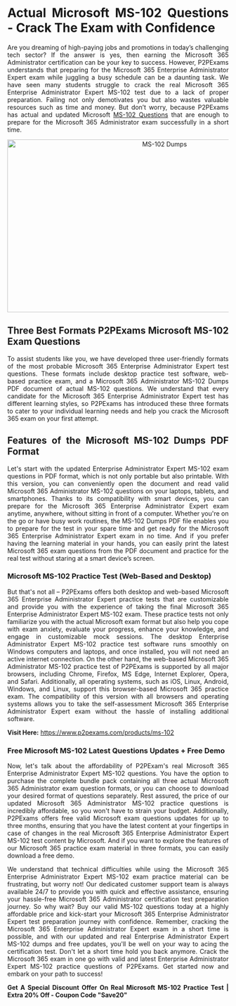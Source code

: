 <h1 style="text-align: justify;"><strong>Actual Microsoft MS-102 Questions - Crack The Exam with Confidence</strong></h1>

<p style="text-align: justify;">Are you dreaming of high-paying jobs and promotions in today&rsquo;s challenging tech sector? If the answer is yes, then earning the Microsoft 365 Administrator certification can be your key to success. However, P2PExams understands that preparing for the Microsoft 365 Enterprise Administrator Expert exam while juggling a busy schedule can be a daunting task. We have seen many students struggle to crack the real Microsoft 365 Enterprise Administrator Expert MS-102 test due to a lack of proper preparation. Failing not only demotivates you but also wastes valuable resources such as time and money. But don&rsquo;t worry, because P2PExams has actual and updated Microsoft <a href="https://www.p2pexams.com/microsoft/pdf/ms-102">MS-102 Questions</a> that are enough to prepare for the Microsoft 365 Administrator exam successfully in a short time.</p>

<p style="text-align: center;"><a href="https://www.p2pexams.com/products/ms-102"><img alt="MS-102 Dumps" src="https://i.imgur.com/T7F4Dhi.jpg" style="width: 700px; height: 393px;" /></a></p>

<h2 style="text-align: justify;"><strong>Three Best Formats P2PExams Microsoft MS-102 Exam Questions</strong></h2>

<p style="text-align: justify;">To assist students like you, we have developed three user-friendly formats of the most probable Microsoft 365 Enterprise Administrator Expert test questions. These formats include desktop practice test software, web-based practice exam, and a Microsoft 365 Administrator MS-102 Dumps PDF document of actual MS-102 questions. We understand that every candidate for the Microsoft 365 Enterprise Administrator Expert test has different learning styles, so P2PExams has introduced these three formats to cater to your individual learning needs and help you crack the Microsoft 365 exam on your first attempt.</p>

<h2 style="text-align: justify;"><strong>Features of the Microsoft MS-102 Dumps PDF Format</strong></h2>

<p style="text-align: justify;">Let&#39;s start with the updated Enterprise Administrator Expert MS-102 exam questions in PDF format, which is not only portable but also printable. With this version, you can conveniently open the document and read valid Microsoft 365 Administrator MS-102 questions on your laptops, tablets, and smartphones. Thanks to its compatibility with smart devices, you can prepare for the Microsoft 365 Enterprise Administrator Expert exam anytime, anywhere, without sitting in front of a computer. Whether you&#39;re on the go or have busy work routines, the MS-102 Dumps PDF file enables you to prepare for the test in your spare time and get ready for the Microsoft 365 Enterprise Administrator Expert exam in no time. And if you prefer having the learning material in your hands, you can easily print the latest Microsoft 365 exam questions from the PDF document and practice for the real test without staring at a smart device&rsquo;s screen.</p>

<h3 style="text-align: justify;"><strong>Microsoft MS-102 Practice Test (Web-Based and Desktop)</strong></h3>

<p style="text-align: justify;">But that&#39;s not all &ndash; P2PExams offers both desktop and web-based Microsoft 365 Enterprise Administrator Expert practice tests that are customizable and provide you with the experience of taking the final Microsoft 365 Enterprise Administrator Expert MS-102 exam. These practice tests not only familiarize you with the actual Microsoft exam format but also help you cope with exam anxiety, evaluate your progress, enhance your knowledge, and engage in customizable mock sessions. The desktop Enterprise Administrator Expert MS-102 practice test software runs smoothly on Windows computers and laptops, and once installed, you will not need an active internet connection. On the other hand, the web-based Microsoft 365 Administrator MS-102 practice test of P2PExams is supported by all major browsers, including Chrome, Firefox, MS Edge, Internet Explorer, Opera, and Safari. Additionally, all operating systems, such as iOS, Linux, Android, Windows, and Linux, support this browser-based Microsoft 365 practice exam. The compatibility of this version with all browsers and operating systems allows you to take the self-assessment Microsoft 365 Enterprise Administrator Expert exam without the hassle of installing additional software.</p>

<p style="text-align: justify;"><strong>Visit Here:</strong>&nbsp;<a href="https://www.p2pexams.com/products/ms-102">https://www.p2pexams.com/products/ms-102</a></p>

<h3 style="text-align: justify;"><strong>Free Microsoft MS-102 Latest Questions Updates + Free Demo</strong></h3>

<p style="text-align: justify;">Now, let&#39;s talk about the affordability of P2PExam&#39;s real Microsoft 365 Enterprise Administrator Expert MS-102 questions. You have the option to purchase the complete bundle pack containing all three actual Microsoft 365 Administrator exam question formats, or you can choose to download your desired format of questions separately. Rest assured, the price of our updated Microsoft 365 Administrator MS-102 practice questions is incredibly affordable, so you won&#39;t have to strain your budget. Additionally, P2PExams offers free valid Microsoft exam questions updates for up to three months, ensuring that you have the latest content at your fingertips in case of changes in the real Microsoft 365 Enterprise Administrator Expert MS-102 test content by Microsoft. And if you want to explore the features of our Microsoft 365 practice exam material in three formats, you can easily download a free demo.</p>

<p style="text-align: justify;">We understand that technical difficulties while using the Microsoft 365 Enterprise Administrator Expert MS-102 exam practice material can be frustrating, but worry not! Our dedicated customer support team is always available 24/7 to provide you with quick and effective assistance, ensuring your hassle-free Microsoft 365 Administrator certification test preparation journey. So why wait? Buy our valid MS-102 questions today at a highly affordable price and kick-start your Microsoft 365 Enterprise Administrator Expert test preparation journey with confidence. Remember, cracking the Microsoft 365 Enterprise Administrator Expert exam in a short time is possible, and with our updated and real Enterprise Administrator Expert MS-102 dumps and free updates, you&#39;ll be well on your way to acing the certification test. Don&#39;t let a short time hold you back anymore. Crack the Microsoft 365 exam in one go with valid and latest Enterprise Administrator Expert MS-102 practice questions of P2PExams. Get started now and embark on your path to success!</p>

<p style="text-align: justify;"><strong>Get A Special Discount Offer On Real Microsoft MS-102 Practice Test | Extra 20% Off - Coupon Code &quot;Save20&quot;</strong></p>
